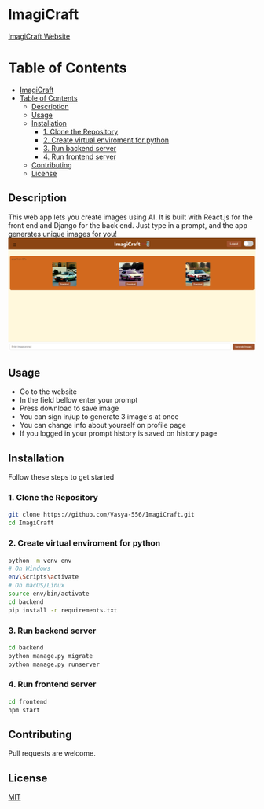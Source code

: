 # ImagiCraft

[ImagiCraft Website]()  

# Table of Contents
- [ImagiCraft](#imagicraft)
- [Table of Contents](#table-of-contents)
  - [Description](#description)
  - [Usage](#usage)
  - [Installation](#installation)
    - [1. Clone the Repository](#1-clone-the-repository)
    - [2. Create virtual enviroment for python](#2-create-virtual-enviroment-for-python)
    - [3. Run backend server](#3-run-backend-server)
    - [4. Run frontend server](#4-run-frontend-server)
  - [Contributing](#contributing)
  - [License](#license)

## Description

This web app lets you create images using AI. It is built with React.js for the front end and Django for the back end. Just type in a prompt, and the app generates unique images for you!
![](image.png)

## Usage

- Go to the website
- In the field bellow enter your prompt
- Press download to save image
- You can sign in/up to generate 3 image's at once
- You can change info about yourself on profile page
- If you logged in your prompt history is saved on history page

## Installation

Follow these steps to get started

### 1. Clone the Repository
```bash
git clone https://github.com/Vasya-556/ImagiCraft.git
cd ImagiCraft
```

### 2. Create virtual enviroment for python
```bash
python -m venv env
# On Windows
env\Scripts\activate
# On macOS/Linux
source env/bin/activate
cd backend
pip install -r requirements.txt
```

### 3. Run backend server
```bash
cd backend
python manage.py migrate
python manage.py runserver
```

### 4. Run frontend server
```bash
cd frontend
npm start
```

## Contributing

Pull requests are welcome.

## License

[MIT](LICENSE)